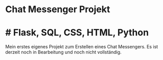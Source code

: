 # Chat Messenger Projekt
# # Flask, SQL, CSS, HTML, Python

Mein erstes eigenes Projekt zum Erstellen eines Chat Messengers.
Es ist derzeit noch in Bearbeitung und noch nicht vollständig.